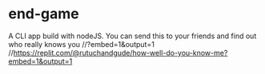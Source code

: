 # end-game
A CLI app build with nodeJS. You can send this to your friends and find out who really knows you
//?embed=1&output=1
//https://replit.com/@rutuchandgude/how-well-do-you-know-me?embed=1&output=1
